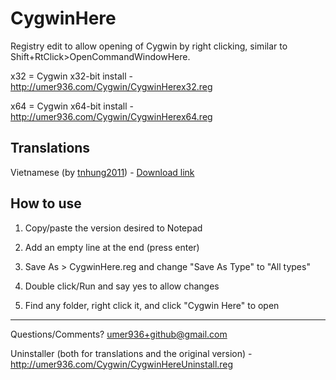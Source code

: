 CygwinHere
==========

Registry edit to allow opening of Cygwin by right clicking, similar to Shift+RtClick>OpenCommandWindowHere. 


x32 = Cygwin x32-bit install - http://umer936.com/Cygwin/CygwinHerex32.reg

x64 = Cygwin x64-bit install - http://umer936.com/Cygwin/CygwinHerex64.reg 

## Translations
Vietnamese (by [tnhung2011](https://github.com/tnhung2011)) - [Download link](https://downgit.github.io/#/home?url=https://github.com/tnhung2011/CygwinHere/tree/translation/localization/Vietnamese)


## How to use 

1) Copy/paste the version desired to Notepad 

2) Add an empty line at the end (press enter)

3) Save As > CygwinHere.reg and change "Save As Type" to "All types" 

4) Double click/Run and say yes to allow changes 

5) Find any folder, right click it, and click "Cygwin Here" to open 


------------
Questions/Comments? umer936+github@gmail.com

Uninstaller (both for translations and the original version) - http://umer936.com/Cygwin/CygwinHereUninstall.reg 
